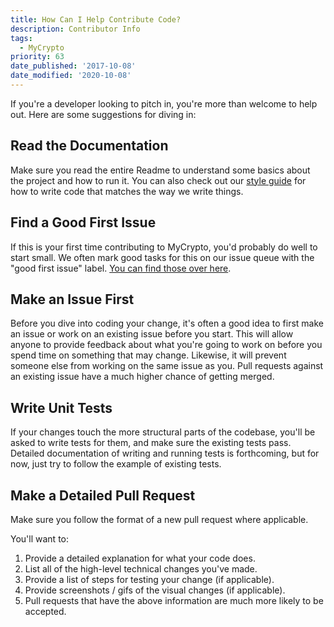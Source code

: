 ```yaml
---
title: How Can I Help Contribute Code?
description: Contributor Info
tags:
  - MyCrypto
priority: 63
date_published: '2017-10-08'
date_modified: '2020-10-08'
---
```


If you're a developer looking to pitch in, you're more than welcome to help out. Here are some suggestions for diving in:

## Read the Documentation

Make sure you read the entire Readme to understand some basics about the project and how to run it. You can also check out our [style guide](https://github.com/MyCryptoHQ/MyCrypto/wiki/Style-Guides) for how to write code that matches the way we write things.

## Find a Good First Issue

If this is your first time contributing to MyCrypto, you'd probably do well to start small. We often mark good tasks for this on our issue queue with the "good first issue" label. [You can find those over here](https://github.com/MyCryptoHQ/mycrypto/issues?q=is%3Aopen+is%3Aissue+label%3A%22good+first+issue%22).

## Make an Issue First

Before you dive into coding your change, it's often a good idea to first make an issue or work on an existing issue before you start. This will allow anyone to provide feedback about what you're going to work on before you spend time on something that may change. Likewise, it will prevent someone else from working on the same issue as you. Pull requests against an existing issue have a much higher chance of getting merged.

## Write Unit Tests

If your changes touch the more structural parts of the codebase, you'll be asked to write tests for them, and make sure the existing tests pass. Detailed documentation of writing and running tests is forthcoming, but for now, just try to follow the example of existing tests.

## Make a Detailed Pull Request

Make sure you follow the format of a new pull request where applicable.

You'll want to:

1. Provide a detailed explanation for what your code does.
2. List all of the high-level technical changes you've made.
3. Provide a list of steps for testing your change (if applicable).
4. Provide screenshots / gifs of the visual changes (if applicable).
5. Pull requests that have the above information are much more likely to be accepted.
